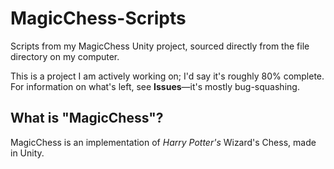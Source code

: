 # MagicChess-Scripts
Scripts from my MagicChess Unity project, sourced directly from the file directory on my computer.

This is a project I am actively working on; I'd say it's roughly 80% complete. For information on what's left, see **Issues**—it's mostly bug-squashing.

## What is "MagicChess"?

MagicChess is an implementation of *Harry Potter's* Wizard's Chess, made in Unity.
